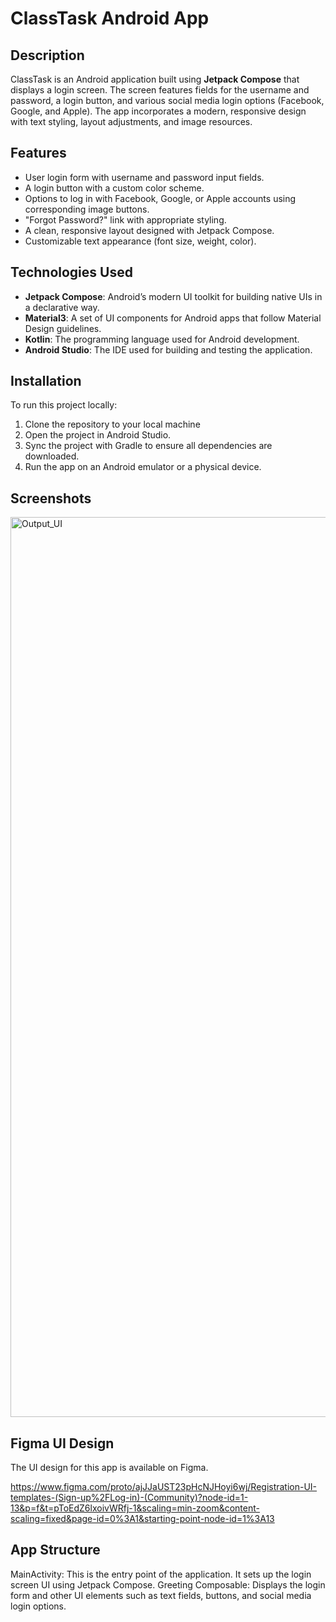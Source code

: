 # ClassTask Android App

## Description

ClassTask is an Android application built using **Jetpack Compose** that displays a login screen. The screen features fields for the username and password, a login button, and various social media login options (Facebook, Google, and Apple). The app incorporates a modern, responsive design with text styling, layout adjustments, and image resources.

## Features

- User login form with username and password input fields.
- A login button with a custom color scheme.
- Options to log in with Facebook, Google, or Apple accounts using corresponding image buttons.
- "Forgot Password?" link with appropriate styling.
- A clean, responsive layout designed with Jetpack Compose.
- Customizable text appearance (font size, weight, color).

## Technologies Used

- **Jetpack Compose**: Android’s modern UI toolkit for building native UIs in a declarative way.
- **Material3**: A set of UI components for Android apps that follow Material Design guidelines.
- **Kotlin**: The programming language used for Android development.
- **Android Studio**: The IDE used for building and testing the application.

## Installation

To run this project locally:

1. Clone the repository to your local machine
2. Open the project in Android Studio.
3. Sync the project with Gradle to ensure all dependencies are downloaded.
4. Run the app on an Android emulator or a physical device.

## Screenshots
<img width="1440" alt="Output_UI" src="https://github.com/user-attachments/assets/83678053-5253-4a98-8309-638993cb8015" />



## Figma UI Design
The UI design for this app is available on Figma.

https://www.figma.com/proto/ajJJaUST23pHcNJHoyi6wj/Registration-UI-templates-(Sign-up%2FLog-in)-(Community)?node-id=1-13&p=f&t=pToEdZ6lxoivWRfj-1&scaling=min-zoom&content-scaling=fixed&page-id=0%3A1&starting-point-node-id=1%3A13

## App Structure
MainActivity: This is the entry point of the application. It sets up the login screen UI using Jetpack Compose.
Greeting Composable: Displays the login form and other UI elements such as text fields, buttons, and social media login options.
